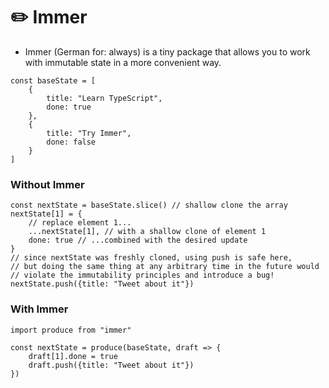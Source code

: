 # ✏️ Immer
- Immer (German for: always) is a tiny package that allows you to work with immutable state in a more convenient way.

```
const baseState = [
    {
        title: "Learn TypeScript",
        done: true
    },
    {
        title: "Try Immer",
        done: false
    }
]
```

### Without Immer
```
const nextState = baseState.slice() // shallow clone the array
nextState[1] = {
    // replace element 1...
    ...nextState[1], // with a shallow clone of element 1
    done: true // ...combined with the desired update
}
// since nextState was freshly cloned, using push is safe here,
// but doing the same thing at any arbitrary time in the future would
// violate the immutability principles and introduce a bug!
nextState.push({title: "Tweet about it"})
```

### With Immer
```
import produce from "immer"

const nextState = produce(baseState, draft => {
    draft[1].done = true
    draft.push({title: "Tweet about it"})
})
```


